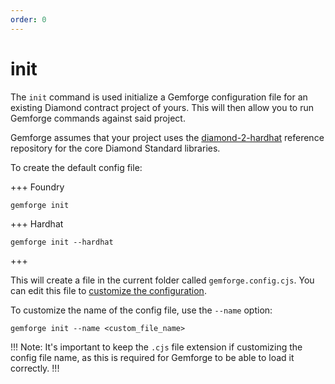 ```yaml
---
order: 0
---
```


# init

The `init` command is used initialize a Gemforge configuration file for an existing Diamond contract project of yours. This will then allow you to run Gemforge commands against said project.

Gemforge assumes that your project uses the [diamond-2-hardhat](https://github.com/mudgen/diamond-2-hardhat) reference repository for the core Diamond Standard libraries.

To create the default config file:

+++ Foundry
```shell
gemforge init
```
+++ Hardhat
```shell
gemforge init --hardhat
```
+++

This will create a file in the current folder called `gemforge.config.cjs`. You can edit this file to [customize the configuration](../configuration).

To customize the name of the config file, use the `--name` option:

```shell
gemforge init --name <custom_file_name>
```

!!!
Note: It's important to keep the `.cjs` file extension if customizing the config file name, as this is required for Gemforge to be able to load it correctly.
!!!

